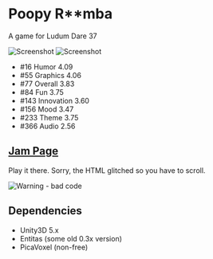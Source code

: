 Poopy R**mba
======================
A game for Ludum Dare 37

![Screenshot](https://i.imgur.com/xFd4xqg.png) ![Screenshot](https://i.imgur.com/xbFVnKF.jpg)

* #16	Humor	4.09
* #55	Graphics	4.06
* #77	Overall	3.83
* #84	Fun	3.75
* #143	Innovation	3.60
* #156	Mood	3.47
* #233	Theme	3.75
* #366	Audio	2.56


[Jam Page](http://ludumdare.com/compo/ludum-dare-37/?action=preview&uid=124451)
---------------
Play it there. Sorry, the HTML glitched so you have to scroll.

![Warning - bad code](https://i.imgur.com/k8W0KcI.png)

Dependencies
------------
* Unity3D 5.x
* Entitas (some old 0.3x version)
* PicaVoxel (non-free)
